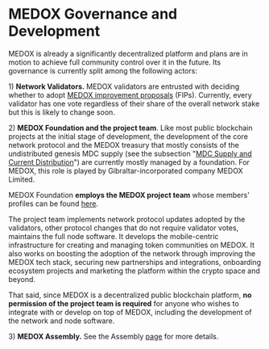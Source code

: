 # MEDOX Governance and Development

MEDOX is already a significantly decentralized platform and plans are in motion to achieve full community control over it in the future. Its governance is currently split among the following actors:

1\) **Network Validators.** MEDOX validators are entrusted with deciding whether to adopt [MEDOX improvement proposals](https://docs.mdcscan.com/general/fips) (FIPs).  Currently, every validator has one vote regardless of their share of the overall network stake but this is likely to change soon.

2\) **MEDOX Foundation and the project team**. Like most public blockchain projects at the initial stage of development, the development of the core network protocol and the MEDOX treasury that mostly consists of the undistributed genesis MDC supply (see the subsection "[MDC Supply and Current Distribution](https://docs.mdcscan.com/general/fuse-token/fuse-supply-and-current-distribution)") are currently mostly managed by a foundation. For MEDOX, this role is played by Gibraltar-incorporated company MEDOX Limited.

MEDOX Foundation **employs the MEDOX project team** whose members' profiles can be found [here](https://mdcscan.com/about).

The project team implements network protocol updates adopted by the validators, other protocol changes that do not require validator votes, maintains the full node software. It develops the mobile-centric infrastructure for creating and managing token communities on MEDOX. It also works on boosting the adoption of the network through improving the MEDOX tech stack, securing new partnerships and integrations, onboarding ecosystem projects and marketing the platform within the crypto space and beyond.

That said, since MEDOX is a decentralized public blockchain platform, **no permission of the project team is required** for anyone who wishes to integrate with or develop on top of MEDOX, including the development of the network and node software.

3\) **MEDOX Assembly.** See the Assembly [page](https://docs.mdcscan.com/general/fuse-governance/fuse-assembly) for more details.  &#x20;
